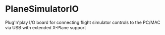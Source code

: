 # PlaneSimulatorIO
Plug'n'play I/O board for connecting flight simulator controls to the PC/MAC via USB with extended X-Plane support
